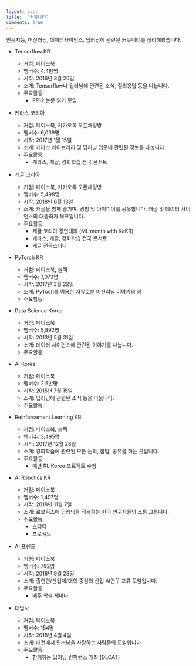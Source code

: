 ```yaml
---
layout: post
title:  "커뮤니티"
comments: true
---
```

인공지능, 머신러닝, 데이터사이언스, 딥러닝에 관련된 커뮤니티를 정리해봤습니다.

* Tensorflow KR
    * 거점: 페이스북
    * 멤버수: 4.4만명 
    * 시작: 2016년 3월 26일
    * 소개: Tensorflow나 딥러닝에 관련된 소식, 질의응답 등을 나눕니다.
    * 주요활동:
        * PR12 논문 읽기 모임

* 케라스 코리아
    * 거점: 페이스북, 카카오톡 오픈채팅방
    * 멤버수: 6,039명
    * 시작: 2017년 1월 15일
    * 소개: 케라스 라이브러리 및 딥러닝 입문에 관련된 정보를 나눕니다.
    * 주요활동:
        * 케라스, 캐글, 강화학습 전국 콘서트

* 캐글 코리아
    * 거점: 페이스북, 카카오톡 오픈채팅방
    * 멤버수: 5,498명
    * 시작: 2018년 6월 13일
    * 소개: 캐글을 함께 즐기며, 경험 및 아이디어를 공유합니다. 캐글 및 데이터 사이언스의 대중화가 목표입니다.
    * 주요활동:
        * 캐글 코리아 경연대회  (ML month with KaKR)   
        * 케라스, 캐글, 강화학습 전국 콘서트
        * 캐글 전국스터디

* PyTorch KR
    * 거점: 페이스북, 슬랙
    * 멤버수: 7,073명
    * 시작: 2017년 3월 22일
    * 소개: PyToch를 이용한 자유로운 머신러닝 이야기의 장
    * 주요할동:

* Data Science Korea
    * 거점: 페이스북
    * 멤버수: 5,892명
    * 시작: 2013년 5월 31일
    * 소개: 데이터 사이언스에 관련된 이야기를 나눕니다.
    * 주요할동:

* AI Korea
    * 거점: 페이스북
    * 멤버수: 2.5만명
    * 시작: 2015년 7월 15일
    * 소개: 딥러닝에 관련된 소식 등을 나눕니다.
    * 주요활동:

* Reinforcement Learning KR
    * 거점: 페이스북, 슬랙
    * 멤버수: 3,495명
    * 시작: 2017년 12월 28일
    * 소개: 강화학습에 관련된 모든 논의, 잡담, 공유를 하는 곳입니다.
    * 주요활동:
        * 매년 RL Korea 프로젝트 수행

* AI Robotics KR
    * 거점: 페이스북
    * 멤버수: 1,497명
    * 시작: 2018년 11월 7일
    * 소개: 로보틱스에 딥러닝을 적용하는 한국 연구자들의 소통 그룹니다.
    * 주요활동:
        * 스터디
        * 프로젝트

* AI 프렌즈
    * 거점: 페이스북
    * 멤버수: 792명
    * 시작: 2018년 9월 28일
    * 소개: 출연연/산업체/대학 중심의 산업 AI연구 교류 모임입니다.
    * 주요활동:
        * 매주 학술 세미나 

* 대딥사
    * 거점: 페이스북
    * 멤버수: 154명
    * 시작: 2018년 4월 4일
    * 소개: 대전에서 딥러닝을 사랑하는 사람들의 모임입니다.
    * 주요활동:
        * 함께하는 딥러닝 컨퍼런스 개최 (DLCAT)